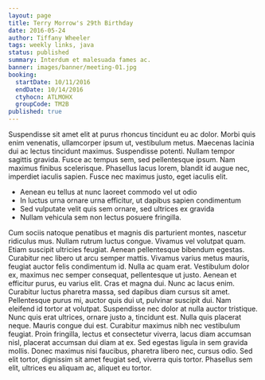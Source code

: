 ```yaml
---
layout: page
title: Terry Morrow's 29th Birthday
date: 2016-05-24
author: Tiffany Wheeler
tags: weekly links, java
status: published
summary: Interdum et malesuada fames ac.
banner: images/banner/meeting-01.jpg
booking:
  startDate: 10/11/2016
  endDate: 10/14/2016
  ctyhocn: ATLMOHX
  groupCode: TM2B
published: true
---
```

Suspendisse sit amet elit at purus rhoncus tincidunt eu ac dolor. Morbi quis enim venenatis, ullamcorper ipsum ut, vestibulum metus. Maecenas lacinia dui ac lectus tincidunt maximus. Suspendisse potenti. Nullam tempor sagittis gravida. Fusce ac tempus sem, sed pellentesque ipsum. Nam maximus finibus scelerisque. Phasellus lacus lorem, blandit id augue nec, imperdiet iaculis sapien. Fusce nec maximus justo, eget iaculis elit.

* Aenean eu tellus at nunc laoreet commodo vel ut odio
* In luctus urna ornare urna efficitur, ut dapibus sapien condimentum
* Sed vulputate velit quis sem ornare, sed ultrices ex gravida
* Nullam vehicula sem non lectus posuere fringilla.

Cum sociis natoque penatibus et magnis dis parturient montes, nascetur ridiculus mus. Nullam rutrum luctus congue. Vivamus vel volutpat quam. Etiam suscipit ultricies feugiat. Aenean pellentesque bibendum egestas. Curabitur nec libero ut arcu semper mattis. Vivamus varius metus mauris, feugiat auctor felis condimentum id. Nulla ac quam erat. Vestibulum dolor ex, maximus nec semper consequat, pellentesque ut justo. Aenean et efficitur purus, eu varius elit. Cras et magna dui. Nunc ac lacus enim. Curabitur luctus pharetra massa, sed dapibus diam cursus sit amet. Pellentesque purus mi, auctor quis dui ut, pulvinar suscipit dui. Nam eleifend id tortor at volutpat.
Suspendisse nec dolor at nulla auctor tristique. Nunc quis erat ultrices, ornare justo a, tincidunt est. Nulla quis placerat neque. Mauris congue dui est. Curabitur maximus nibh nec vestibulum feugiat. Proin fringilla, lectus et consectetur viverra, lacus diam accumsan nisl, placerat accumsan dui diam at ex. Sed egestas ligula in sem gravida mollis. Donec maximus nisi faucibus, pharetra libero nec, cursus odio. Sed elit tortor, dignissim sit amet feugiat sed, viverra quis tortor. Phasellus sem elit, ultrices eu aliquam ac, aliquet eu tortor.
